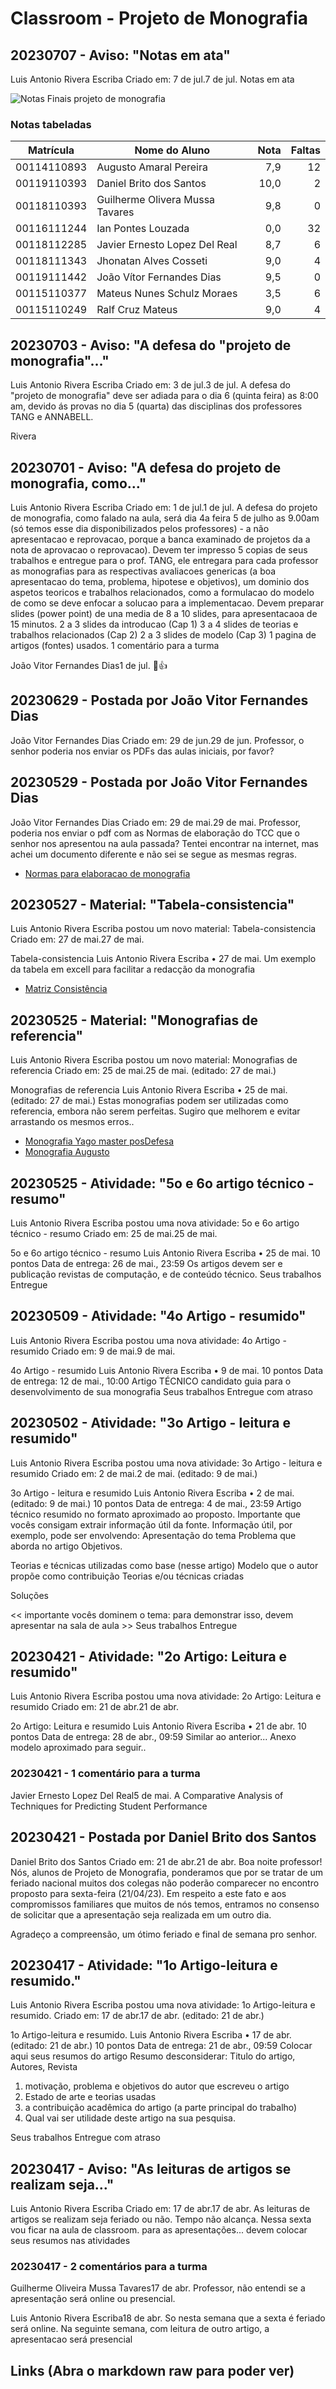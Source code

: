 # Classroom - Projeto de Monografia

## 20230707 - Aviso: "Notas em ata"

Luis Antonio Rivera Escriba
Criado em: 7 de jul.7 de jul.
Notas em ata

![Notas Finais projeto de monografia](Classroom/ProjetoMonografia.jpg)

### Notas tabeladas

| Matrícula   | Nome do Aluno                   | Nota | Faltas |
| ----------- | ------------------------------- | ---: | -----: |
| 00114110893 | Augusto Amaral Pereira          |  7,9 |     12 |
| 00119110393 | Daniel Brito dos Santos         | 10,0 |      2 |
| 00118110393 | Guilherme Olivera Mussa Tavares |  9,8 |      0 |
| 00116111244 | Ian Pontes Louzada              |  0,0 |     32 |
| 00118112285 | Javier Ernesto Lopez Del Real   |  8,7 |      6 |
| 00118111343 | Jhonatan Alves Cosseti          |  9,0 |      4 |
| 00119111442 | João Vítor Fernandes Dias       |  9,5 |      0 |
| 00115110377 | Mateus Nunes Schulz Moraes      |  3,5 |      6 |
| 00115110249 | Ralf Cruz Mateus                |  9,0 |      4 |

## 20230703 - Aviso: "A defesa do "projeto de monografia"…"

Luis Antonio Rivera Escriba
Criado em: 3 de jul.3 de jul.
A defesa do "projeto de monografia" deve ser adiada para o
dia 6 (quinta feira) as 8:00 am, devido ás provas no dia 5 (quarta)
das disciplinas dos professores TANG e ANNABELL.

Rivera

## 20230701 - Aviso: "A defesa do projeto de monografia, como…"

Luis Antonio Rivera Escriba
Criado em: 1 de jul.1 de jul.
A defesa do projeto de monografia, como falado na aula, será dia 4a feira 5 de julho as 9.00am (só temos esse dia disponibilizados pelos professores) - a não apresentacao e reprovacao, porque a banca examinado de projetos da a nota de aprovacao o reprovacao). Devem ter impresso 5 copias de seus trabalhos e entregue para o prof. TANG, ele entregara para cada professor as monografias para as respectivas avaliacoes genericas (a boa apresentacao do tema, problema, hipotese e objetivos), um dominio dos aspetos teoricos e trabalhos relacionados, como a formulacao do modelo de como se deve enfocar a solucao para a implementacao.
Devem preparar slides (power point) de una media de 8 a 10 slides, para apresentacaoa de 15 minutos.
2 a 3 slides da introducao (Cap 1)
3 a 4 slides de teorias e trabalhos relacionados (Cap 2)
2 a 3 slides de modelo (Cap 3)
1 pagina de artigos (fontes) usados.
1 comentário para a turma

João Vitor Fernandes Dias1 de jul.
🙂👍

## 20230629 - Postada por João Vitor Fernandes Dias

João Vitor Fernandes Dias
Criado em: 29 de jun.29 de jun.
Professor, o senhor poderia nos enviar os PDFs das aulas iniciais, por favor?

## 20230529 - Postada por João Vitor Fernandes Dias

João Vitor Fernandes Dias
Criado em: 29 de mai.29 de mai.
Professor, poderia nos enviar o pdf com as Normas de elaboração do TCC que o senhor nos apresentou na aula passada? Tentei encontrar na internet, mas achei um documento diferente e não sei se segue as mesmas regras.

- [Normas para elaboracao de monografia][LinkRegrasMonografia]

## 20230527 - Material: "Tabela-consistencia"

Luis Antonio Rivera Escriba postou um novo material: Tabela-consistencia
Criado em: 27 de mai.27 de mai.

Tabela-consistencia
Luis Antonio Rivera Escriba
•
27 de mai.
Um exemplo da tabela em excell para facilitar a redacção da monografia

- [Matriz Consistência][LinkConsistencia]

## 20230525 - Material: "Monografias de referencia"

Luis Antonio Rivera Escriba postou um novo material: Monografias de referencia
Criado em: 25 de mai.25 de mai. (editado: 27 de mai.)

Monografias de referencia
Luis Antonio Rivera Escriba
•
25 de mai. (editado: 27 de mai.)
Estas monografias podem ser utilizadas como referencia, embora não serem perfeitas. Sugiro que melhorem e evitar arrastando os mesmos erros..

- [Monografia Yago master posDefesa][LinkMonogYago]
- [Monografia Augusto][LinkMonogAugusto]

## 20230525 - Atividade: "5o e 6o artigo técnico - resumo"

Luis Antonio Rivera Escriba postou uma nova atividade: 5o e 6o artigo técnico - resumo
Criado em: 25 de mai.25 de mai.

5o e 6o artigo técnico - resumo
Luis Antonio Rivera Escriba
•
25 de mai.
10 pontos
Data de entrega: 26 de mai., 23:59
Os artigos devem ser e publicação revistas de computação, e de conteúdo
técnico.
Seus trabalhos
Entregue

## 20230509 - Atividade: "4o Artigo - resumido"

Luis Antonio Rivera Escriba postou uma nova atividade: 4o Artigo - resumido
Criado em: 9 de mai.9 de mai.

4o Artigo - resumido
Luis Antonio Rivera Escriba
•
9 de mai.
10 pontos
Data de entrega: 12 de mai., 10:00
Artigo TÉCNICO candidato guia para o desenvolvimento de sua monografia
Seus trabalhos
Entregue com atraso

## 20230502 - Atividade: "3o Artigo - leitura e resumido"

Luis Antonio Rivera Escriba postou uma nova atividade: 3o Artigo - leitura e resumido
Criado em: 2 de mai.2 de mai. (editado: 9 de mai.)

3o Artigo - leitura e resumido
Luis Antonio Rivera Escriba
•
2 de mai. (editado: 9 de mai.)
10 pontos
Data de entrega: 4 de mai., 23:59
Artigo técnico resumido no formato aproximado ao proposto.
Importante que vocês consigam extrair informação útil da fonte.
Informação útil, por exemplo, pode ser envolvendo:
 Apresentação do tema
Problema que aborda no artigo
Objetivos.

Teorias e técnicas utilizadas como base (nesse artigo)
Modelo que o autor propõe como contribuição
Teorias e/ou técnicas criadas

Soluções

<< importante vocês dominem o tema: para demonstrar isso, devem apresentar na sala
de aula >>
Seus trabalhos
Entregue

## 20230421 - Atividade: "2o Artigo: Leitura e resumido"

Luis Antonio Rivera Escriba postou uma nova atividade: 2o Artigo: Leitura e resumido
Criado em: 21 de abr.21 de abr.

2o Artigo: Leitura e resumido
Luis Antonio Rivera Escriba
•
21 de abr.
10 pontos
Data de entrega: 28 de abr., 09:59
Similar ao anterior...
Anexo modelo aproximado para seguir..

### 20230421 - 1 comentário para a turma

Javier Ernesto Lopez Del Real5 de mai.
A Comparative Analysis of Techniques for Predicting Student Performance

## 20230421 - Postada por Daniel Brito dos Santos

Daniel Brito dos Santos
Criado em: 21 de abr.21 de abr.
Boa noite professor!
Nós, alunos de Projeto de Monografia, ponderamos que por se tratar de um feriado nacional muitos dos colegas não poderão comparecer no encontro proposto para sexta-feira (21/04/23). Em respeito a este fato e aos compromissos familiares que muitos de nós temos, entramos no consenso de solicitar que a apresentação seja realizada em um outro dia.

Agradeço a compreensão, um ótimo feriado e final de semana pro senhor.

## 20230417 - Atividade: "1o Artigo-leitura e resumido."

Luis Antonio Rivera Escriba postou uma nova atividade: 1o Artigo-leitura e resumido.
Criado em: 17 de abr.17 de abr. (editado: 21 de abr.)

1o Artigo-leitura e resumido.
Luis Antonio Rivera Escriba
•
17 de abr. (editado: 21 de abr.)
10 pontos
Data de entrega: 21 de abr., 09:59
Colocar aqui seus resumos do artigo
Resumo desconsiderar:
Titulo do artigo, Autores, Revista

1. motivação, problema e objetivos do autor que escreveu o artigo
2. Estado de arte e teorias usadas
3. a contribuição acadêmica do artigo (a parte principal do trabalho)
4. Qual vai ser utilidade deste artigo na sua pesquisa.

Seus trabalhos
Entregue com atraso

## 20230417 - Aviso: "As leituras de artigos se realizam seja…"

Luis Antonio Rivera Escriba
Criado em: 17 de abr.17 de abr.
As leituras de artigos se realizam seja feriado ou não.
Tempo não alcança.
Nessa sexta vou ficar na aula de classroom.
para as apresentações... devem colocar seus resumos
nas atividades

### 20230417 - 2 comentários para a turma

Guilherme Oliveira Mussa Tavares17 de abr.
Professor, não entendi se a apresentação será online ou presencial.

Luis Antonio Rivera Escriba18 de abr.
So nesta semana que a sexta é feriado será online. Na seguinte semana, com leitura de outro artigo, a apresentacao será presencial

## Links (Abra o markdown raw para poder ver)

[LinkRegrasMonografia]: https://github.com/UENF-Conteudo-de-Disciplinas/INF01130-Projeto_de_Monografia/blob/main/Files/Classroom/Normas-para-elaboracao-de-monografia-1.docx
[LinkConsistencia]: https://github.com/UENF-Conteudo-de-Disciplinas/INF01130-Projeto_de_Monografia/blob/main/Files/Classroom/LRE-tabelaResumo-consistencia.xlsx
[LinkMonogAugusto]: https://github.com/UENF-Conteudo-de-Disciplinas/INF01130-Projeto_de_Monografia/blob/main/Files/Classroom/monografia_master_posDefesa.pdf
[LinkMonogYago]: https://github.com/UENF-Conteudo-de-Disciplinas/INF01130-Projeto_de_Monografia/blob/main/Files/Classroom/monografia-augusto.pdf
